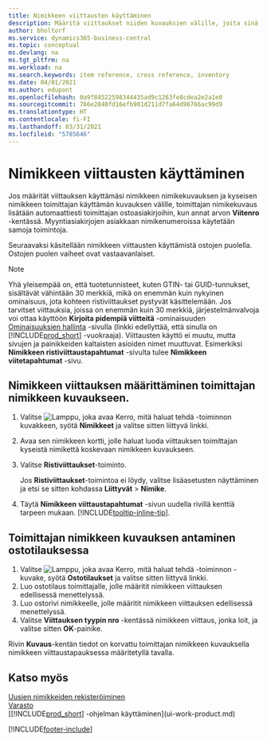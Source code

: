 ```yaml
---
title: Nimikkeen viittausten käyttäminen
description: Määritä viittaukset niiden kuvauksien välille, joita sinä ja toimittajasi käytätte nimikkeelle, jotta voit lisätä toimittajan nimikekuvauksen ostoasiakirjoihin.
author: bholtorf
ms.service: dynamics365-business-central
ms.topic: conceptual
ms.devlang: na
ms.tgt_pltfrm: na
ms.workload: na
ms.search.keywords: item reference, cross reference, inventory
ms.date: 04/01/2021
ms.author: edupont
ms.openlocfilehash: 0a9f84522598344435ad9c1263fe8cdea2e2a1e0
ms.sourcegitcommit: 766e2840fd16efb901d211d7fa64d96766ac99d9
ms.translationtype: HT
ms.contentlocale: fi-FI
ms.lasthandoff: 03/31/2021
ms.locfileid: "5785646"
---
```

# <a name="use-item-cross-references"></a>Nimikkeen viittausten käyttäminen
Jos määrität viittauksen käyttämäsi nimikkeen nimikekuvauksen ja kyseisen nimikkeen toimittajan käyttämän kuvauksen välille, toimittajan nimikekuvaus lisätään automaattiesti toimittajan ostoasiakirjoihin, kun annat arvon **Viitenro** -kentässä. Myyntiasiakirjojen asiakkaan nimikenumeroissa käytetään samoja toimintoja.

Seuraavaksi käsitellään nimikkeen viittausten käyttämistä ostojen puolella. Ostojen puolen vaiheet ovat vastaavanlaiset.

> [!NOTE]
> Yhä yleisempää on, että tuotetunnisteet, kuten GTIN- tai GUID-tunnukset, sisältävät vähintään 30 merkkiä, mikä on enemmän kuin nykyinen ominaisuus, jota kohteen ristiviittaukset pystyvät käsittelemään. Jos tarvitset viittauksia, joissa on enemmän kuin 30 merkkiä, järjestelmänvalvoja voi ottaa käyttöön **Kirjoita pidempiä viitteitä** -ominaisuuden [Ominaisuuksien hallinta](https://businesscentral.dynamics.com/?page=2610) -sivulla (linkki edellyttää, että sinulla on [!INCLUDE[prod_short](includes/prod_short.md)] -vuokraaja). Viittausten käyttö ei muutu, mutta sivujen ja painikkeiden kaltaisten asioiden nimet muuttuvat. Esimerkiksi **Nimikkeen ristiviittaustapahtumat** -sivulta tulee **Nimikkeen viitetapahtumat** -sivu.

## <a name="to-set-up-an-item-cross-reference-to-a-vendors-item-description"></a>Nimikkeen viittauksen määrittäminen toimittajan nimikkeen kuvaukseen.

1. Valitse ![Lamppu, joka avaa Kerro, mitä haluat tehdä -toiminnon](media/ui-search/search_small.png "Kerro, mitä haluat tehdä") kuvakkeen, syötä **Nimikkeet** ja valitse sitten liittyvä linkki.
2. Avaa sen nimikkeen kortti, jolle haluat luoda viittauksen toimittajan kyseistä nimikettä koskevaan nimikkeen kuvaukseen.
3. Valitse **Ristiviittaukset**-toiminto.

     Jos **Ristiviittaukset**-toimintoa ei löydy, valitse lisäasetusten näyttäminen ja etsi se sitten kohdassa **Liittyvät** > **Nimike**.
  
4. Täytä **Nimikkeen viittaustapahtumat** -sivun uudella rivillä kenttiä tarpeen mukaan. [!INCLUDE[tooltip-inline-tip](includes/tooltip-inline-tip_md.md)].

## <a name="to-enter-a-vendors-item-description-on-a-purchase-order"></a>Toimittajan nimikkeen kuvauksen antaminen ostotilauksessa

1. Valitse ![Lamppu, joka avaa Kerro, mitä haluat tehdä -toiminnon](media/ui-search/search_small.png "Kerro, mitä haluat tehdä") -kuvake, syötä **Ostotilaukset** ja valitse sitten liittyvä linkki.
2. Luo ostotilaus toimittajalle, jolle määritit nimikkeen viittauksen edellisessä menettelyssä.
3. Luo ostorivi nimikkeelle, jolle määritit nimikkeen viittauksen edellisessä menettelyssä.
4. Valitse **Viittauksen tyypin nro** -kentässä nimikkeen viittaus, jonka loit, ja valitse sitten **OK**-painike.

Rivin **Kuvaus**-kentän tiedot on korvattu toimittajan nimikkeen kuvauksella nimikkeen viittaustapauksessa määritetyllä tavalla.

## <a name="see-also"></a>Katso myös
[Uusien nimikkeiden rekisteröiminen](inventory-how-register-new-items.md)  
[Varasto](inventory-manage-inventory.md)  
[[!INCLUDE[prod_short](includes/prod_short.md)] -ohjelman käyttäminen](ui-work-product.md)


[!INCLUDE[footer-include](includes/footer-banner.md)]